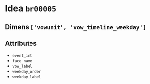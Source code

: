 # Idea `br00005`

## Dimens `['vowunit', 'vow_timeline_weekday']`

## Attributes
- `event_int`
- `face_name`
- `vow_label`
- `weekday_order`
- `weekday_label`
